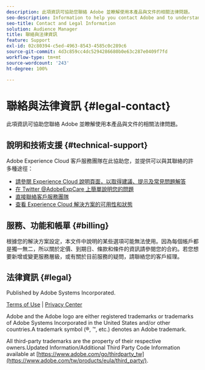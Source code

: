 ```yaml
---
description: 此項資訊可協助您聯絡 Adobe 並瞭解使用本產品與文件的相關法律問題。
seo-description: Information to help you contact Adobe and to understand the legal issues concerning your use of this product and documentation.
seo-title: Contact and Legal Information
solution: Audience Manager
title: 聯絡與法律資訊
feature: Support
exl-id: 02c80394-c5ed-4963-8543-4585c0c289c6
source-git-commit: 4d3c859cc4dc5294286680b0e63c287e0409f7fd
workflow-type: tm+mt
source-wordcount: '243'
ht-degree: 100%

---
```


# 聯絡與法律資訊 {#legal-contact}

此項資訊可協助您聯絡 Adobe 並瞭解使用本產品與文件的相關法律問題。

## 說明和技術支援 {#technical-support}

Adobe Experience Cloud 客戶服務團隊在此協助您，並提供可以與其聯絡的許多種途徑：

* [請參閱 Experience Cloud 說明頁面，以取得建議、提示及常見問題解答](https://helpx.adobe.com/tw/support.ec.html)
* [在 Twitter @AdobeExpCare 上簡單說明您的問題](https://twitter.com/AdobeExpCare)
* [直接聯絡客戶服務團隊](https://helpx.adobe.com/tw/contact/enterprise-support.ec.html)
* [查看 Experience Cloud 解決方案的可用性和狀態](https://status.adobe.com/tw)

## 服務、功能和帳單 {#billing}

根據您的解決方案設定，本文件中說明的某些選項可能無法使用。因為每個帳戶都是獨一無二，所以關於定價、到期日、條款和條件的資訊請參閱您的合約。若您想要新增或變更服務層級，或有關於目前服務的疑問，請聯絡您的客戶經理。

## 法律資訊 {#legal}

Published by Adobe Systems Incorporated.

[Terms of Use](https://www.adobe.com/tw/legal/terms.html) | [Privacy Center](https://www.adobe.com/tw/privacy.html)

Adobe and the Adobe logo are either registered trademarks or trademarks of Adobe Systems Incorporated in the United States and/or other countries.A trademark symbol (®, ™, etc.) denotes an Adobe trademark.

All third-party trademarks are the property of their respective owners.Updated Information/Additional Third Party Code Information available at [https://www.adobe.com/go/thirdparty_tw](https://www.adobe.com/tw/products/eula/third_party/).
